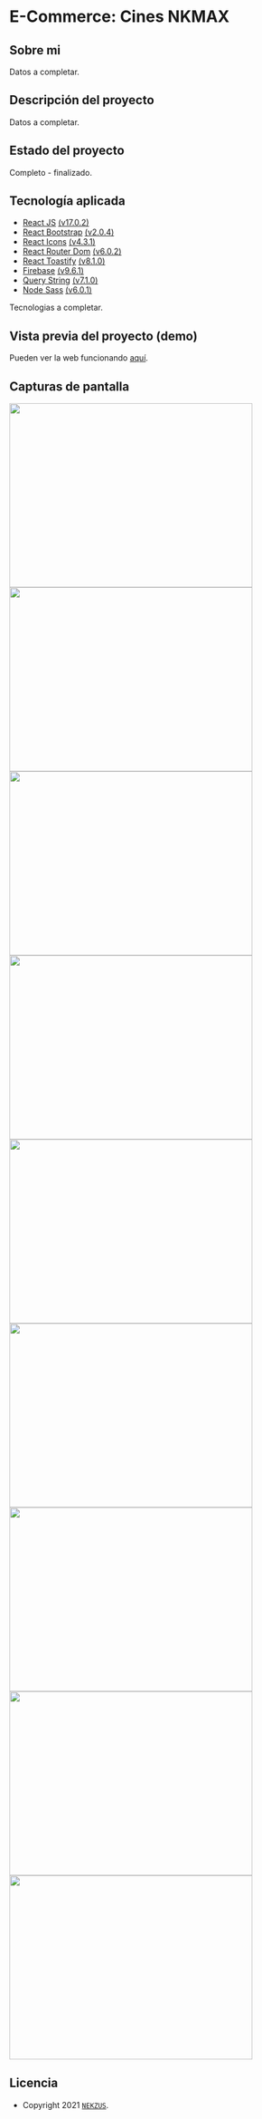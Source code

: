 # E-Commerce: Cines NKMAX 

## Sobre mi

Datos a completar.


## Descripción del proyecto

Datos a completar.

## Estado del proyecto

Completo - finalizado.

## Tecnología aplicada

- [React JS](https://reactjs.org/) [(v17.0.2)](https://reactjs.org/)
- [React Bootstrap](https://react-bootstrap.github.io/) [(v2.0.4)](https://react-bootstrap.github.io/)
- [React Icons](https://react-icons.github.io/react-icons/) [(v4.3.1)](https://react-icons.github.io/react-icons/)
-  [React Router Dom](https://reactrouter.com/docs/en/v6) [(v6.0.2)](https://reactrouter.com/docs/en/v6)
-  [React Toastify](https://www.npmjs.com/package/react-toastify) [(v8.1.0)](https://www.npmjs.com/package/react-toastify)
-  [Firebase](https://firebase.google.com/) [(v9.6.1)](https://firebase.google.com/)
-  [Query String](https://www.npmjs.com/package/query-string) [(v7.1.0)](https://www.npmjs.com/package/query-string)
-  [Node Sass](https://www.npmjs.com/package/node-sass) [(v6.0.1)](https://www.npmjs.com/package/node-sass)

Tecnologias a completar.


## Vista previa del proyecto (demo)

Pueden ver la web funcionando [aquí](https://dbcinenkmax-17010.web.app/).

## Capturas de pantalla

<p>
<img src="https://firebasestorage.googleapis.com/v0/b/dbcinenkmax-17010.appspot.com/o/Readme.md%2F1-mini_Inicio.png?alt=media&token=3d0e3bf3-54f9-4d9c-b469-1e5428b8818f" height="325" width="430">
<img src="https://firebasestorage.googleapis.com/v0/b/dbcinenkmax-17010.appspot.com/o/Readme.md%2F4-mini_Catalog.png?alt=media&token=075a04c3-b2d6-4717-a97a-7efa87e00574" height="325" width="430">
<img src="https://firebasestorage.googleapis.com/v0/b/dbcinenkmax-17010.appspot.com/o/Readme.md%2F2-mini_Login.png?alt=media&token=fd57b517-9f23-4abd-b038-6f80b2041dce" height="325" width="430">
<img src="https://firebasestorage.googleapis.com/v0/b/dbcinenkmax-17010.appspot.com/o/Readme.md%2F3-mini_Register.png?alt=media&token=9d4329bc-0b14-461e-a646-e7be006c170c" height="325" width="430">
<img src="https://firebasestorage.googleapis.com/v0/b/dbcinenkmax-17010.appspot.com/o/Readme.md%2F5-mini_Item%20Detail.png?alt=media&token=238a2ca1-c8e1-424c-9fdb-f27378600939" 
height="325" width="430">
<img src="https://firebasestorage.googleapis.com/v0/b/dbcinenkmax-17010.appspot.com/o/Readme.md%2F6-mini_Item%20Detail%202.png?alt=media&token=05d323f2-350f-4f0a-8e12-f0fa38fc2688" 
height="325" width="430">
<img src="https://firebasestorage.googleapis.com/v0/b/dbcinenkmax-17010.appspot.com/o/Readme.md%2F7-mini_cart.png?alt=media&token=9d3eb1f9-04aa-46ac-bcbf-cfde223f9f14" 
height="325" width="430">
<img src="https://firebasestorage.googleapis.com/v0/b/dbcinenkmax-17010.appspot.com/o/Readme.md%2F8-mini_Order%20list.png?alt=media&token=623fefac-225d-40c0-8fe0-e4365a1a37ec" 
height="325" width="430">
<img src="https://firebasestorage.googleapis.com/v0/b/dbcinenkmax-17010.appspot.com/o/Readme.md%2F9-mini_Offcanvas.png?alt=media&token=1281065a-89d5-4a02-95f9-cdba47f8b3a9" 
height="325" width="430">

</p>

<!-- LICENSE -->

## Licencia

- Copyright 2021 [`NEKZUS`](https://github.com/Nekzus).

